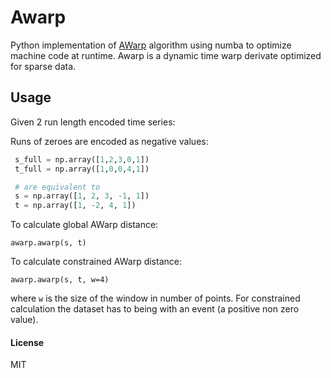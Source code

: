# Awarp
Python implementation of [AWarp](https://www.cs.unm.edu/~mueen/Projects/AWarp/awarp.pdf) algorithm using numba to optimize machine code at runtime.
Awarp is a dynamic time warp derivate optimized for sparse data. 

## Usage
Given 2 run length encoded time series:

Runs of zeroes are encoded as negative values:

````python
 s_full = np.array([1,2,3,0,1])
 t_full = np.array([1,0,0,4,1])

 # are equivalent to 
 s = np.array([1, 2, 3, -1, 1])
 t = np.array([1, -2, 4, 1])
````

To calculate global AWarp distance:

`awarp.awarp(s, t)`

To calculate constrained AWarp distance:

`awarp.awarp(s, t, w=4)`

where `w` is the size of the window in number of points.
For constrained calculation the dataset has to being with an event (a positive non zero value).

#### License

MIT